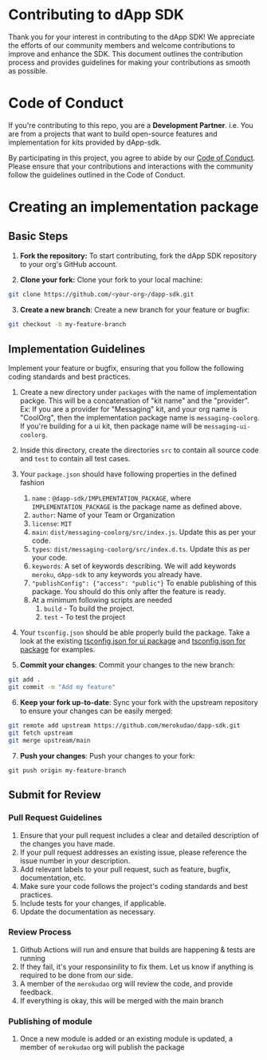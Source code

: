 # Contributing to dApp SDK

Thank you for your interest in contributing to the dApp SDK! We appreciate the efforts of our
community members and welcome contributions to improve and enhance the SDK. This document
outlines the contribution process and provides guidelines for making your contributions as smooth
as possible.


# Code of Conduct

If you're contributing to this repo, you are a **Development Partner**. i.e.
You are from a
projects that want to build open-source features and implementation
for kits provided by dApp-sdk.

By participating in this project, you agree to abide by our
[Code of Conduct](CODE_OF_CONDUCT.md). Please ensure that your contributions and interactions
with the community follow the guidelines outlined in the Code of Conduct.


# Creating an implementation package

## Basic Steps

1. **Fork the repository:** To start contributing, fork the dApp SDK repository to your org's
GitHub account.

2. **Clone your fork:** Clone your fork to your local machine:

```bash
git clone https://github.com/<your-org>/dapp-sdk.git
```

3. **Create a new branch**: Create a new branch for your feature or bugfix:

```bash
git checkout -b my-feature-branch
```

## Implementation Guidelines

Implement your feature or bugfix, ensuring that you follow the
following coding standards and best practices.


1. Create a new directory under `packages` with the name of implementation packge. This will be a 
concatenation of "kit name" and the "provider". Ex: If you are a provider for "Messaging" 
kit, and your org name is "CoolOrg", then the implementation package name 
is `messaging-coolorg`. If you're building for a ui kit, then package name
will be `messaging-ui-coolorg`.

2. Inside this directory, create the directories `src` to contain all source code 
and `test` to contain all test cases.

3. Your `package.json` should have following properties in the defined fashion

	1. `name` : `@dapp-sdk/IMPLEMENTATION_PACKAGE`, where `IMPLEMENTATION_PACKAGE` is the package name as defined above.
	2. `author`: Name of your Team or Organization
	3. `license`: `MIT`
	4. `main`: `dist/messaging-coolorg/src/index.js`. Update this as per your code.
	5. `types`: `dist/messaging-coolorg/src/index.d.ts`. Update this as per your code.
	6. `keywords`: A set of keywords describing. We will add keywords `meroku`, `dApp-sdk` to any keywords you already have.
	7. `"publishConfig": {"access": "public"}` To enable publishing of this package. You should do this only after the feature is ready.
	8. At a minimum following scripts are needed
		1. `build` - To build the project.
		2. `test` - To test the project

4. Your `tsconfig.json` should be able properly build the package. Take a look at the existing [tsconfig.json for ui package](../packages/analytics-ui-dapplooker/tsconfig.json) and [tsconfig.json for package](../packages/analytics-dapplooker/tsconfig.json) for examples.


5. **Commit your changes**: Commit your changes to the new branch:

```bash
git add .
git commit -m "Add my feature"

```

6. **Keep your fork up-to-date**: Sync your fork with the upstream repository to ensure your changes can be easily merged:

```bash
git remote add upstream https://github.com/merokudao/dapp-sdk.git
git fetch upstream
git merge upstream/main
```

7. **Push your changes**: Push your changes to your fork:

```shell
git push origin my-feature-branch

```

## Submit for Review


### Pull Request Guidelines

1. Ensure that your pull request includes a clear and detailed description of the changes you have
made.
2. If your pull request addresses an existing issue, please reference the issue number in your
description.
3. Add relevant labels to your pull request, such as feature, bugfix, documentation, etc.
4. Make sure your code follows the project's coding standards and best practices.
5. Include tests for your changes, if applicable.
6. Update the documentation as necessary.

### Review Process

1. Github Actions will run and ensure that builds are happening & tests are running
2. If they fail, it's your responsinility to fix them. Let us know if anything is required to be
done from our side.
3. A member of the `merokudao` org will review the code, and provide feedback.
4. If everything is okay, this will be merged with the main branch

### Publishing of module

1. Once a new module is added or an existing module is updated, a member of `merokudao` org
will publish the package

